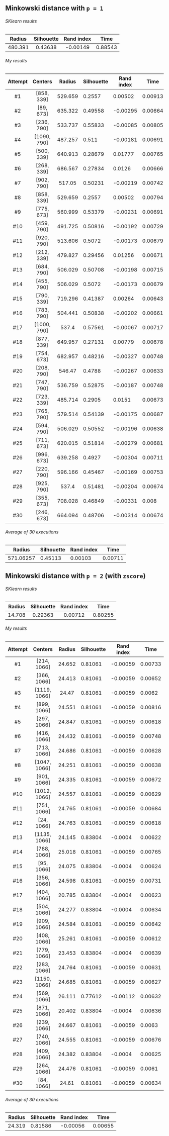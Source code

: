 ## Minkowski distance with `p = 1`

###### SKlearn results

| Radius  | Silhouette | Rand index | Time    |
| :-----: | :--------: | :--------: | ------- |
| 480.391 |  0.43638   |  -0.00149  | 0.88543 |

###### My results

| Attempt |   Centers   | Radius  | Silhouette | Rand index | Time    |
| :-----: | :---------: | :-----: | ---------- | ---------- | ------- |
|   #1    | [858, 339]  | 529.659 | 0.2557     | 0.00502    | 0.00913 |
|   #2    |  [89, 673]  | 635.322 | 0.49558    | -0.00295   | 0.00664 |
|   #3    | [236, 790]  | 533.737 | 0.55833    | -0.00085   | 0.00805 |
|   #4    | [1090, 790] | 487.257 | 0.511      | -0.00181   | 0.00691 |
|   #5    | [500, 339]  | 640.913 | 0.28679    | 0.01777    | 0.00765 |
|   #6    | [268, 339]  | 686.567 | 0.27834    | 0.0126     | 0.00666 |
|   #7    | [902, 790]  | 517.05  | 0.50231    | -0.00219   | 0.00742 |
|   #8    | [858, 339]  | 529.659 | 0.2557     | 0.00502    | 0.00794 |
|   #9    | [775, 673]  | 560.999 | 0.53379    | -0.00231   | 0.00691 |
|   #10   | [459, 790]  | 491.725 | 0.50816    | -0.00192   | 0.00729 |
|   #11   | [920, 790]  | 513.606 | 0.5072     | -0.00173   | 0.00679 |
|   #12   | [212, 339]  | 479.827 | 0.29456    | 0.01256    | 0.00671 |
|   #13   | [684, 790]  | 506.029 | 0.50708    | -0.00198   | 0.00715 |
|   #14   | [455, 790]  | 506.029 | 0.5072     | -0.00173   | 0.00679 |
|   #15   | [790, 339]  | 719.296 | 0.41387    | 0.00264    | 0.00643 |
|   #16   | [783, 790]  | 504.441 | 0.50838    | -0.00202   | 0.00661 |
|   #17   | [1000, 790] |  537.4  | 0.57561    | -0.00067   | 0.00717 |
|   #18   | [877, 339]  | 649.957 | 0.27131    | 0.00779    | 0.00678 |
|   #19   | [754, 673]  | 682.957 | 0.48216    | -0.00327   | 0.00748 |
|   #20   | [208, 790]  | 546.47  | 0.4788     | -0.00267   | 0.00633 |
|   #21   | [747, 790]  | 536.759 | 0.52875    | -0.00187   | 0.00748 |
|   #22   | [723, 339]  | 485.714 | 0.2905     | 0.0151     | 0.00673 |
|   #23   | [765, 790]  | 579.514 | 0.54139    | -0.00175   | 0.00687 |
|   #24   | [594, 790]  | 506.029 | 0.50552    | -0.00196   | 0.00638 |
|   #25   | [711, 673]  | 620.015 | 0.51814    | -0.00279   | 0.00681 |
|   #26   | [996, 673]  | 639.258 | 0.4927     | -0.00304   | 0.00711 |
|   #27   | [220, 790]  | 596.166 | 0.45467    | -0.00169   | 0.00753 |
|   #28   | [925, 790]  |  537.4  | 0.51481    | -0.00204   | 0.00674 |
|   #29   | [355, 673]  | 708.028 | 0.46849    | -0.00331   | 0.008   |
|   #30   | [246, 673]  | 664.094 | 0.48706    | -0.00314   | 0.00674 |

###### Average of 30 executions

|  Radius   | Silhouette | Rand index | Time    |
| :-------: | ---------- | ---------- | ------- |
| 571.06257 | 0.45113    | 0.00103    | 0.00711 |

## Minkowski distance with `p = 2` (with `zscore`)

###### SKlearn results

| Radius | Silhouette | Rand index | Time    |
| :----: | :--------: | :--------: | ------- |
| 14.708 |  0.29363   |  0.00712   | 0.80255 |

###### My results

| Attempt |   Centers    | Radius | Silhouette | Rand index | Time    |
| :-----: | :----------: | :----: | ---------- | ---------- | ------- |
|   #1    | [214, 1066]  | 24.652 | 0.81061    | -0.00059   | 0.00733 |
|   #2    | [366, 1066]  | 24.413 | 0.81061    | -0.00059   | 0.00652 |
|   #3    | [1119, 1066] | 24.47  | 0.81061    | -0.00059   | 0.0062  |
|   #4    | [899, 1066]  | 24.551 | 0.81061    | -0.00059   | 0.00816 |
|   #5    | [297, 1066]  | 24.847 | 0.81061    | -0.00059   | 0.00618 |
|   #6    | [416, 1066]  | 24.432 | 0.81061    | -0.00059   | 0.00748 |
|   #7    | [713, 1066]  | 24.686 | 0.81061    | -0.00059   | 0.00628 |
|   #8    | [1047, 1066] | 24.251 | 0.81061    | -0.00059   | 0.00638 |
|   #9    | [901, 1066]  | 24.335 | 0.81061    | -0.00059   | 0.00672 |
|   #10   | [1012, 1066] | 24.557 | 0.81061    | -0.00059   | 0.00629 |
|   #11   | [751, 1066]  | 24.765 | 0.81061    | -0.00059   | 0.00684 |
|   #12   |  [24, 1066]  | 24.763 | 0.81061    | -0.00059   | 0.00618 |
|   #13   | [1135, 1066] | 24.145 | 0.83804    | -0.0004    | 0.00622 |
|   #14   | [788, 1066]  | 25.018 | 0.81061    | -0.00059   | 0.00765 |
|   #15   |  [95, 1066]  | 24.075 | 0.83804    | -0.0004    | 0.00624 |
|   #16   | [356, 1066]  | 24.598 | 0.81061    | -0.00059   | 0.00731 |
|   #17   | [404, 1066]  | 20.785 | 0.83804    | -0.0004    | 0.00623 |
|   #18   | [504, 1066]  | 24.277 | 0.83804    | -0.0004    | 0.00634 |
|   #19   | [909, 1066]  | 24.584 | 0.81061    | -0.00059   | 0.00642 |
|   #20   | [408, 1066]  | 25.261 | 0.81061    | -0.00059   | 0.00612 |
|   #21   | [779, 1066]  | 23.453 | 0.83804    | -0.0004    | 0.00639 |
|   #22   | [283, 1066]  | 24.764 | 0.81061    | -0.00059   | 0.00631 |
|   #23   | [1150, 1066] | 24.685 | 0.81061    | -0.00059   | 0.00627 |
|   #24   | [569, 1066]  | 26.111 | 0.77612    | -0.00112   | 0.00632 |
|   #25   | [871, 1066]  | 20.402 | 0.83804    | -0.0004    | 0.00636 |
|   #26   | [239, 1066]  | 24.667 | 0.81061    | -0.00059   | 0.0063  |
|   #27   | [740, 1066]  | 24.555 | 0.81061    | -0.00059   | 0.00676 |
|   #28   | [409, 1066]  | 24.382 | 0.83804    | -0.0004    | 0.00625 |
|   #29   | [264, 1066]  | 24.476 | 0.81061    | -0.00059   | 0.0061  |
|   #30   |  [84, 1066]  | 24.61  | 0.81061    | -0.00059   | 0.00634 |

###### Average of 30 executions

| Radius | Silhouette | Rand index | Time    |
| :----: | ---------- | ---------- | ------- |
| 24.319 | 0.81586    | -0.00056   | 0.00655 |

